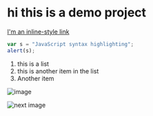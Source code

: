 # hi this is a demo project
[I'm an inline-style link](https://www.google.com "Google")


```javascript
var s = "JavaScript syntax highlighting";
alert(s);
```
1. this is a list
2. this is another item in the list
3. Another item

![image](https://cdn.mos.cms.futurecdn.net/2LDXhWbsWQ3VWreWPsrahn.jpg)

![next image](https://blog.commlabindia.com/wp-content/uploads/2019/07/animated-gifs-corporate-training.gif)
 